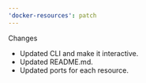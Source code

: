 ```yaml
---
'docker-resources': patch
---
```


Changes

- Updated CLI and make it interactive.
- Updated README.md.
- Updated ports for each resource.
